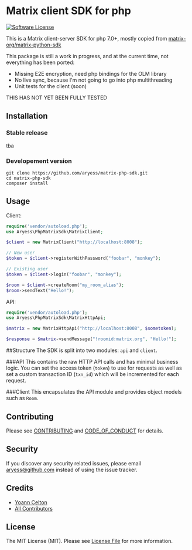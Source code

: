 # Matrix client SDK for php
[![Software License][ico-license]](LICENSE.md)

This is a Matrix client-server SDK for php 7.0+, mostly copied from [matrix-org/matrix-python-sdk][python-pck]

This package is still a work in progress, and at the current time, not everything has been ported:
- Missing E2E encryption, need php bindings for the OLM library
- No live sync, because I'm not going to go into php multithreading
- Unit tests for the client (soon)

<aside class="warning">
THIS HAS NOT YET BEEN FULLY TESTED
</aside>

## Installation

### Stable release

tba

### Developement version
```shell
git clone https://github.com/aryess/matrix-php-sdk.git
cd matrix-php-sdk
composer install
```

## Usage
Client:
```php
require('vendor/autoload.php');
use Aryess\PhpMatrixSdk\MatrixClient;

$client = new MatrixClient("http://localhost:8008");

// New user
$token = $client->registerWithPassword("foobar", "monkey");

// Existing user
$token = $client->login("foobar", "monkey");

$room = $client->createRoom("my_room_alias");
$room->sendText("Hello!");
```

API:
```php
require('vendor/autoload.php');
use Aryess\PhpMatrixSdk\MatrixHttpApi;

$matrix = new MatrixHttpApi("http://localhost:8008", $sometoken);

$response = $matrix->sendMessage("!roomid:matrix.org", "Hello!");
```

##Structure
The SDK is split into two modules: ``api`` and ``client``.

###API
This contains the raw HTTP API calls and has minimal business logic. You can
set the access token (``token``) to use for requests as well as set a custom
transaction ID (``txn_id``) which will be incremented for each request.

###Client
This encapsulates the API module and provides object models such as ``Room``.


## Contributing

Please see [CONTRIBUTING](CONTRIBUTING.md) and [CODE_OF_CONDUCT](CODE_OF_CONDUCT.md) for details.

## Security

If you discover any security related issues, please email aryess@github.com instead of using the issue tracker.

## Credits

- [Yoann Celton][link-author]
- [All Contributors][link-contributors]

## License

The MIT License (MIT). Please see [License File](LICENSE.md) for more information.

[ico-version]: https://img.shields.io/packagist/v/Aryess/PhpMatrixSdk.svg?style=flat-square
[ico-license]: https://img.shields.io/badge/license-MIT-brightgreen.svg?style=flat-square
[ico-travis]: https://img.shields.io/travis/Aryess/PhpMatrixSdk/master.svg?style=flat-square
[ico-scrutinizer]: https://img.shields.io/scrutinizer/coverage/g/Aryess/PhpMatrixSdk.svg?style=flat-square
[ico-code-quality]: https://img.shields.io/scrutinizer/g/Aryess/PhpMatrixSdk.svg?style=flat-square
[ico-downloads]: https://img.shields.io/packagist/dt/Aryess/PhpMatrixSdk.svg?style=flat-square

[link-packagist]: https://packagist.org/packages/Aryess/PhpMatrixSdk
[link-travis]: https://travis-ci.org/Aryess/PhpMatrixSdk
[link-scrutinizer]: https://scrutinizer-ci.com/g/Aryess/PhpMatrixSdk/code-structure
[link-code-quality]: https://scrutinizer-ci.com/g/Aryess/PhpMatrixSdk
[link-downloads]: https://packagist.org/packages/Aryess/PhpMatrixSdk
[link-author]: https://github.com/aryess
[link-contributors]: ../../contributors
[python-pck]: https://github.com/matrix-org/matrix-python-sdk